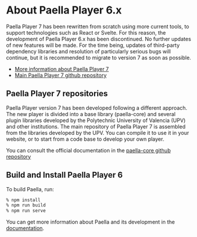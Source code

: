 About Paella Player 6.x
=============

Paella Player 7 has been rewritten from scratch using more current tools, to support technologies such as React or Svelte. For this reason, the development of Paella Player 6.x has been discontinued. No further updates of new features will be made. For the time being, updates of third-party dependency libraries and resolution of particularly serious bugs will continue, but it is recommended to migrate to version 7 as soon as possible.


- [More information about Paella Player 7](https://github.com/polimediaupv/paella-core/blob/main/doc/paella_player_7_presentation.md)
- [Main Paella Player 7 github repository](https://github.com/polimediaupv/paella-player)

Paella Player 7 repositories
----------------------------

Paella Player version 7 has been developed following a different approach. The new player is divided into a base library (paella-core) and several plugin libraries developed by the Polytechnic University of Valencia (UPV) and other institutions. The main repository of Paella Player 7 is assembled from the libraries developed by the UPV. You can compile it to use it in your website, or to start from a code base to develop your own player.

You can consult the official documentation in the [paella-core github repository](https://github.com/polimediaupv/paella-core/blob/main/doc/index.md)


Build and Install Paella Player 6
-----------------

To build Paella, run:

```sh
% npm install
% npm run build
% npm run serve
```

You can get more information about Paella and its development in the [documentation](https://paellaplayer.upv.es/docs/).
